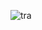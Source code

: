 ![tra](https://user-images.githubusercontent.com/88919177/141799634-601ed3a7-0ddf-496e-bd39-abac26ed8e33.gif)

